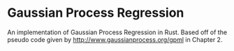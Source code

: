 # Gaussian Process Regression

An implementation of Gaussian Process Regression in Rust. Based off of the pseudo code given by http://www.gaussianprocess.org/gpml in Chapter 2.
